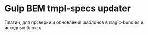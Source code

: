 # Gulp BEM tmpl-specs updater

Плагин, для проверки и обновления шаблонов в magic-bundles и исходных блоках
